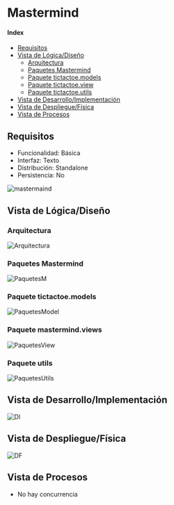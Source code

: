 # Mastermind

#### Index
- [Requisitos](#Requisitos)
- [Vista de Lógica/Diseño](#Vista-de-LógicaDiseño)
  - [Arquitectura](#Arquitectura)
  - [Paquetes Mastermind](#Paquetes-Mastermind)
  - [Paquete tictactoe.models](#Paquete-tictactoe.models)
  - [Paquete tictactoe.view](#Paquete-tictactoe.models)
  - [Paquete tictactoe.utils](#Paquete-utils)
- [Vista de Desarrollo/Implementación](#Vista-de-DesarrolloImplementación)
- [Vista de Despliegue/Física](#Vista-de-DespliegueFísica)
- [Vista de Procesos](#Vista-de-Procesos)

## Requisitos
- Funcionalidad: Básica
- Interfaz: Texto         
- Distribución: Standalone  
- Persistencia: No     

![mastermaind](/Mastermind/Documentation/mastermind.jpeg)

## Vista de Lógica/Diseño

### Arquitectura
![Arquitectura](/Mastermind/Documentation/Arquitectura.PNG)

### Paquetes Mastermind
![PaquetesM](/Mastermind/Documentation/paqueteMastermind.PNG)

### Paquete tictactoe.models
![PaquetesModel](/Mastermind/Documentation/paqueteModel.PNG)

### Paquete mastermind.views
![PaquetesView](/Mastermind/Documentation/paqueteView.PNG)

### Paquete utils
![PaquetesUtils](/Mastermind/Documentation/paqueteUtils.PNG)

## Vista de Desarrollo/Implementación
![DI](/Mastermind/Documentation/umlVD.PNG)

## Vista de Despliegue/Física
![DF](/Mastermind/Documentation/umlDF.PNG)

## Vista de Procesos
- No hay concurrencia
